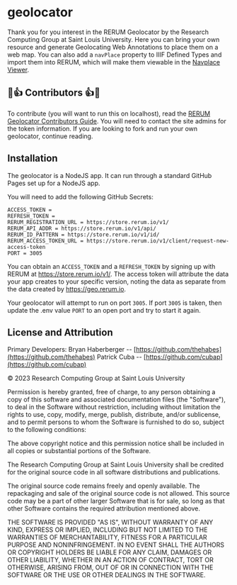 # geolocator
Thank you for you interest in the RERUM Geolocator by the Research Computing Group at Saint Louis University.  Here you can bring your own resource and generate Geolocating Web Annotations to place them on a web map.  You can also add a `navPlace` property to IIIF Defined Types and import them into RERUM, which will make them viewable in the [Navplace Viewer](https://map.rerum.io).

## 🌟👍 Contributors 👍🌟
To contribute (you will want to run this on localhost), read the [RERUM Geolocator Contributors Guide](#CONTRIBUTING.md).  You will need to contact the site admins for the token information.  If you are looking to fork and run your own geolocator, continue reading.

## Installation
The geolocator is a NodeJS app.  It can run through a standard GitHub Pages set up for a NodeJS app.

You will need to add the following GitHub Secrets:

```
ACCESS_TOKEN =
REFRESH_TOKEN =
RERUM_REGISTRATION_URL = https://store.rerum.io/v1/
RERUM_API_ADDR = https://store.rerum.io/v1/api/
RERUM_ID_PATTERN = https://store.rerum.io/v1/id/
RERUM_ACCESS_TOKEN_URL = https://store.rerum.io/v1/client/request-new-access-token
PORT = 3005
```

You can obtain an `ACCESS_TOKEN` and a `REFRESH_TOKEN` by signing up with RERUM at https://store.rerum.io/v1/.  The access token will attribute the data your app creates to your specific version, noting the data as separate from the data created by https://geo.rerum.io.

Your geolocator will attempt to run on port `3005`.  If port `3005` is taken, then update the .env value `PORT` to an open port and try to start it again.

## License and Attribution
Primary Developers: 
Bryan Haberberger -- [https://github.com/thehabes](https://github.com/thehabes)
Patrick Cuba -- [https://github.com/cubap](https://github.com/cubap)
 
&copy; 2023 Research Computing Group at Saint Louis University

Permission is hereby granted, free of charge, to any person obtaining a copy of this software and associated documentation files (the "Software"), to deal in the Software without restriction, including without limitation the rights to use, copy, modify, merge, publish, distribute, and/or sublicense, and to permit persons to whom the Software is furnished to do so, subject to the following conditions:

The above copyright notice and this permission notice shall be included in all copies or substantial portions of the Software.

The Research Computing Group at Saint Louis University shall be credited for the original source code in all software distributions and publications.

The original source code remains freely and openly available.  The repackaging and sale of the original source code is not allowed.  This source code may be a part of other larger Software that is for sale, so long as that other Software contains the required attribution mentioned above.  

THE SOFTWARE IS PROVIDED "AS IS", WITHOUT WARRANTY OF ANY KIND, EXPRESS OR IMPLIED, INCLUDING BUT NOT LIMITED TO THE WARRANTIES OF MERCHANTABILITY, FITNESS FOR A PARTICULAR PURPOSE AND NONINFRINGEMENT. IN NO EVENT SHALL THE AUTHORS OR COPYRIGHT HOLDERS BE LIABLE FOR ANY CLAIM, DAMAGES OR OTHER LIABILITY, WHETHER IN AN ACTION OF CONTRACT, TORT OR OTHERWISE, ARISING FROM, OUT OF OR IN CONNECTION WITH THE SOFTWARE OR THE USE OR OTHER DEALINGS IN THE SOFTWARE.
